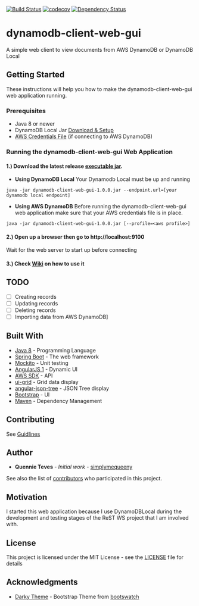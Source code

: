 [![Build Status](https://travis-ci.org/simplymequeeny/dynamodb-client-web-gui.svg?branch=master)](https://travis-ci.org/simplymequeeny/dynamodb-client-web-gui)
[![codecov](https://codecov.io/gh/simplymequeeny/dynamodb-client-web-gui/branch/master/graph/badge.svg)](https://codecov.io/gh/simplymequeeny/dynamodb-client-web-gui)
[![Dependency Status](https://www.versioneye.com/user/projects/59650c19368b080016f705dc/badge.svg?style=flat-square)](https://www.versioneye.com/user/projects/59650c19368b080016f705dc)

# dynamodb-client-web-gui
A simple web client to view documents from AWS DynamoDB or DynamoDB Local

## Getting Started
These instructions will help you how to make the dynamodb-client-web-gui web application running.

### Prerequisites
* Java 8 or newer
* DynamoDB Local Jar [Download & Setup](http://docs.aws.amazon.com/amazondynamodb/latest/developerguide/DynamoDBLocal.html)
* [AWS Credentials File](http://docs.aws.amazon.com/sdk-for-java/v1/developer-guide/credentials.html) (if connecting to AWS DynamoDB) 

### Running the dynamodb-client-web-gui Web Application
#### 1.) Download the latest release [executable jar](https://github.com/simplymequeeny/dynamodb-client-web-gui/releases/latest).

* **Using DynamoDB Local**
Your Dynamodb Local must be up and running

```
java -jar dynamodb-client-web-gui-1.0.0.jar --endpoint.url=[your dynamodb local endpoint]
```

* **Using AWS DynamoDB**
Before running the dynamodb-client-web-gui web application make sure that your AWS credentials file is in place.

```
java -jar dynamodb-client-web-gui-1.0.0.jar [--profile=<aws profile>]
```

#### 2.) Open up a browser then go to http://localhost:9100
Wait for the web server to start up before connecting

#### 3.) Check [Wiki](https://github.com/simplymequeeny/dynamodb-client-web-gui/wiki) on how to use it

## TODO
- [ ] Creating records
- [ ] Updating records
- [ ] Deleting records
- [ ] Importing data from AWS DynamoDB]

## Built With

* [Java 8](http://www.oracle.com/technetwork/java/javase/downloads/jdk8-downloads-2133151.html) - Programming Language
* [Spring Boot](https://spring.io/guides/gs/spring-boot) - The web framework
* [Mockito](http://site.mockito.org/) - Unit testing
* [AngularJS 1](https://angularjs.org/) - Dynamic UI 
* [AWS SDK](https://aws.amazon.com/documentation/dynamodb/) - API
* [ui-grid](http://ui-grid.info/) - Grid data display
* [angular-json-tree](https://github.com/awendland/angular-json-tree) - JSON Tree display
* [Bootstrap](http://getbootstrap.com/) - UI
* [Maven](https://maven.apache.org/) - Dependency Management

## Contributing

See [Guidlines](CONTRIBUTING.md)

## Author

* **Quennie Teves** - *Initial work* - [simplymequeeny](https://github.com/simplymequeeny)

See also the list of [contributors](https://github.com/simplymequeeny/dynamodb-client-web-gu/contributors) who participated in this project.

## Motivation
I started this web application because I use DynamoDBLocal during the development and testing stages of the ReST WS project that I am involved with.

## License

This project is licensed under the MIT License - see the [LICENSE](/LICENSE) file for details

## Acknowledgments

* [Darky Theme](https://bootswatch.com/darkly/) - Bootstrap Theme from [bootswatch](bootswatch.com)
